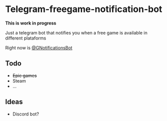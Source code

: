 # Telegram-freegame-notification-bot
**This is work in progress**

Just a telegram bot that notifies you when a free game is available in different plataforms

Right now is [@GNotificationsBot](https://t.me/GnotificationsBot)

## Todo
- ~~Epic games~~
- Steam
- ...

## Ideas
- Discord bot?
